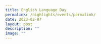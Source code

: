 ```yaml
---
title: English Language Day
permalink: /highlights/events/permalink/
date: 2023-02-07
layout: post
description: ""
image: ""
---
```

